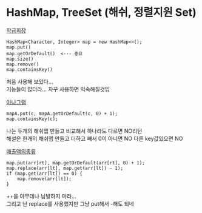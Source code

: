 # HashMap, TreeSet (해쉬, 정렬지원 Set)

[학급회장](학급회장.java)
```
HashMap<Character, Integer> map = new HashMap<>();
map.put()
map.getOrDefault()  <--- 중요
map.size()
map.remove()
map.containsKey()

```
처음 사용해 보았다...\
기능들이 많더라... 자꾸 사용하면 익숙해질것임

[아나그램](아나그램.java)
```
mapA.put(c, mapA.getOrDefault(c, 0) + 1);
map.containsKey(c);
```
나는 두개의 해쉬맵 만들고 비교해서 하나라도 다르면 NO리턴\
해설은 한개의 해쉬맵 만들고 더하고 빼서 0이 아니면 NO 다른 key값있으면 NO

[매출액의종류](매출액의종류.java)
```
map.put(arr[rt], map.getOrDefault(arr[rt], 0) + 1);
map.replace(arr[lt], map.get(arr[lt]) - 1);
if (map.get(arr[lt]) == 0) {
    map.remove(arr[lt]);
}
```
++을 아무데나 남발하지 마라...\
그리고 난 replace를 사용했지만 그냥 put해서 -해도 되네